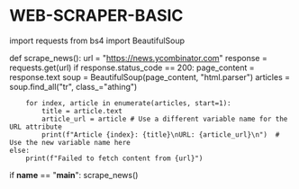 # WEB-SCRAPER-BASIC


import requests
from bs4 import BeautifulSoup

def scrape_news():
    url = "https://news.ycombinator.com"
    response = requests.get(url)
    if response.status_code == 200:
        page_content = response.text
        soup = BeautifulSoup(page_content, "html.parser")
        articles = soup.find_all("tr", class_="athing")
        
        for index, article in enumerate(articles, start=1):
            title = article.text
            article_url = article # Use a different variable name for the URL attribute
            print(f"Article {index}: {title}\nURL: {article_url}\n")  # Use the new variable name here
    else:
        print(f"Failed to fetch content from {url}")

if __name__ == "__main__":
    scrape_news()


